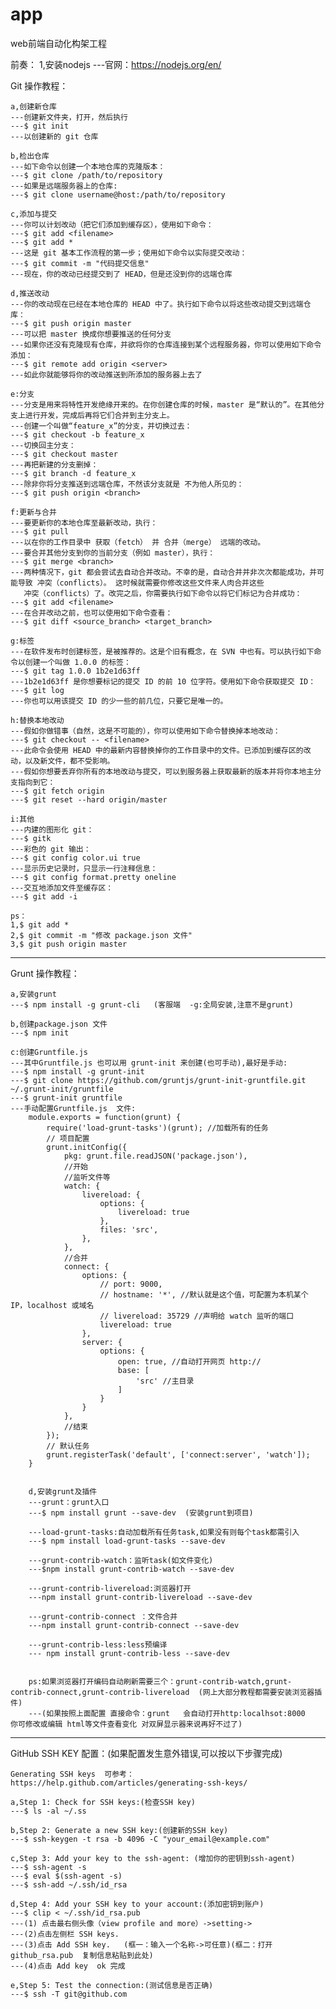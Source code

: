 # app
web前端自动化构架工程

前奏：
	1,安装nodejs
	---官网：https://nodejs.org/en/

Git 操作教程：

	a,创建新仓库
	---创建新文件夹，打开，然后执行
	---$ git init
	---以创建新的 git 仓库

	b,检出仓库
	---如下命令以创建一个本地仓库的克隆版本：
	---$ git clone /path/to/repository
	---如果是远端服务器上的仓库:
	---$ git clone username@host:/path/to/repository

	c,添加与提交
	---你可以计划改动（把它们添加到缓存区），使用如下命令：
	---$ git add <filename>
	---$ git add *
	---这是 git 基本工作流程的第一步；使用如下命令以实际提交改动：
	---$ git commit -m "代码提交信息"
	---现在，你的改动已经提交到了 HEAD，但是还没到你的远端仓库

	d,推送改动
	---你的改动现在已经在本地仓库的 HEAD 中了。执行如下命令以将这些改动提交到远端仓库：
	---$ git push origin master
	---可以把 master 换成你想要推送的任何分支
	---如果你还没有克隆现有仓库，并欲将你的仓库连接到某个远程服务器，你可以使用如下命令添加：
	---$ git remote add origin <server>
	---如此你就能够将你的改动推送到所添加的服务器上去了

	e:分支
	---分支是用来将特性开发绝缘开来的。在你创建仓库的时候，master 是“默认的”。在其他分支上进行开发，完成后再将它们合并到主分支上。
	---创建一个叫做“feature_x”的分支，并切换过去：
	---$ git checkout -b feature_x
	---切换回主分支：
	---$ git checkout master
	---再把新建的分支删掉：
	---$ git branch -d feature_x
	---除非你将分支推送到远端仓库，不然该分支就是 不为他人所见的：
	---$ git push origin <branch>

	f:更新与合并
	---要更新你的本地仓库至最新改动，执行：
	---$ git pull
	---以在你的工作目录中 获取（fetch） 并 合并（merge） 远端的改动。
	---要合并其他分支到你的当前分支（例如 master），执行：
	---$ git merge <branch>
	---两种情况下，git 都会尝试去自动合并改动。不幸的是，自动合并并非次次都能成功，并可能导致 冲突（conflicts）。 这时候就需要你修改这些文件来人肉合并这些 	       
	   冲突（conflicts）了。改完之后，你需要执行如下命令以将它们标记为合并成功：
	---$ git add <filename>
	---在合并改动之前，也可以使用如下命令查看：
	---$ git diff <source_branch> <target_branch>

	g:标签
	---在软件发布时创建标签，是被推荐的。这是个旧有概念，在 SVN 中也有。可以执行如下命令以创建一个叫做 1.0.0 的标签：
	---$ git tag 1.0.0 1b2e1d63ff
	---1b2e1d63ff 是你想要标记的提交 ID 的前 10 位字符。使用如下命令获取提交 ID：
	---$ git log
	---你也可以用该提交 ID 的少一些的前几位，只要它是唯一的。

	h:替换本地改动
	---假如你做错事（自然，这是不可能的），你可以使用如下命令替换掉本地改动：
	---$ git checkout -- <filename>
	---此命令会使用 HEAD 中的最新内容替换掉你的工作目录中的文件。已添加到缓存区的改动，以及新文件，都不受影响。
	---假如你想要丢弃你所有的本地改动与提交，可以到服务器上获取最新的版本并将你本地主分支指向到它：
	---$ git fetch origin
	---$ git reset --hard origin/master

	i:其他
	---内建的图形化 git：
	---$ gitk
	---彩色的 git 输出：
	---$ git config color.ui true
	---显示历史记录时，只显示一行注释信息：
	---$ git config format.pretty oneline
	---交互地添加文件至缓存区：
	---$ git add -i

	ps：
	1,$ git add *
	2,$ git commit -m "修改 package.json 文件"
	3,$ git push origin master


----------------------------------------------------------------------------------------------
Grunt  操作教程：

	a,安装grunt
	---$ npm install -g grunt-cli   (客服端  -g:全局安装,注意不是grunt)

	b,创建package.json 文件
	---$ npm init

	c:创建Gruntfile.js
	---其中Gruntfile.js 也可以用 grunt-init 来创建(也可手动),最好是手动:
	---$ npm install -g grunt-init
	---$ git clone https://github.com/gruntjs/grunt-init-gruntfile.git ~/.grunt-init/gruntfile
	---$ grunt-init gruntfile  
	---手动配置Gruntfile.js  文件:
		module.exports = function(grunt) {
		    require('load-grunt-tasks')(grunt); //加载所有的任务
		    // 项目配置
		    grunt.initConfig({
		        pkg: grunt.file.readJSON('package.json'),
		        //开始
		        //监听文件等
		        watch: {
		            livereload: {
		                options: {
		                    livereload: true
		                },
		                files: 'src',
		            },
		        },
		        //合并
		        connect: {
		            options: {
		                // port: 9000,
		                // hostname: '*', //默认就是这个值，可配置为本机某个 IP，localhost 或域名
		                // livereload: 35729 //声明给 watch 监听的端口
		                livereload: true
		            },
		            server: {
		                options: {
		                    open: true, //自动打开网页 http://
		                    base: [
		                        'src' //主目录
		                    ]
		                }
		            }
		        },
		        //结束
		    });
		    // 默认任务
		    grunt.registerTask('default', ['connect:server', 'watch']);
		}


		d,安装grunt及插件
		---grunt：grunt入口
		---$ npm install grunt --save-dev  (安装grunt到项目)

		---load-grunt-tasks:自动加载所有任务task,如果没有则每个task都需引入
		---$ npm install load-grunt-tasks --save-dev 

		---grunt-contrib-watch：监听task(如文件变化)
		---$npm install grunt-contrib-watch --save-dev

		---grunt-contrib-livereload:浏览器打开
		---npm install grunt-contrib-livereload --save-dev

		---grunt-contrib-connect ：文件合并
		---npm install grunt-contrib-connect --save-dev

		---grunt-contrib-less:less预编译
		--- npm install grunt-contrib-less --save-dev


		ps:如果浏览器打开编码自动刷新需要三个：grunt-contrib-watch,grunt-contrib-connect,grunt-contrib-livereload  (网上大部分教程都需要安装浏览器插件)
		---(如果按照上面配置 直接命令：grunt   会自动打开http:localhsot:8000   你可修改或编辑 html等文件查看变化 对双屏显示器来说再好不过了)







-------------------------------------------------------------------------------------------------------

GitHub  SSH KEY 配置：(如果配置发生意外错误,可以按以下步骤完成)

	Generating SSH keys  可参考：https://help.github.com/articles/generating-ssh-keys/

	a,Step 1: Check for SSH keys:(检查SSH key)
	---$ ls -al ~/.ss

	b,Step 2: Generate a new SSH key:(创建新的SSH key)
	---$ ssh-keygen -t rsa -b 4096 -C "your_email@example.com"

	c,Step 3: Add your key to the ssh-agent: (增加你的密钥到ssh-agent)
	---$ ssh-agent -s
	---$ eval $(ssh-agent -s)
	---$ ssh-add ~/.ssh/id_rsa

	d,Step 4: Add your SSH key to your account:(添加密钥到账户)
	---$ clip < ~/.ssh/id_rsa.pub
	---(1) 点击最右侧头像（view profile and more）->setting->
	---(2)点击左侧栏 SSH keys. 
	---(3)点击 Add SSH key.   (框一：输入一个名称->可任意)(框二：打开 github_rsa.pub  复制信息粘贴到此处)
	---(4)点击 Add key  ok 完成

	e,Step 5: Test the connection:(测试信息是否正确)
	---$ ssh -T git@github.com